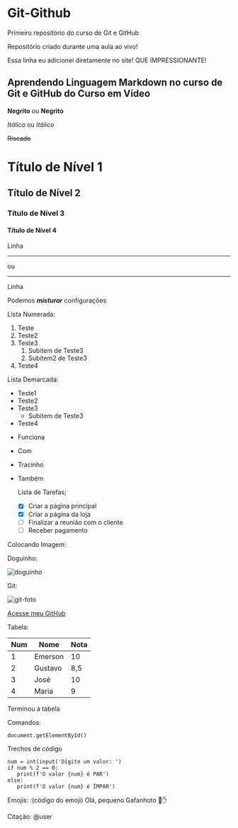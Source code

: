 # Git-Github
 Primeiro repositório do curso de Git e GitHub

Repositório criado durante uma aula ao vivo!

Essa linha eu adicionei diretamente no site! QUE IMPRESSIONANTE!

## Aprendendo Linguagem Markdown no curso de Git e GitHub do Curso em Vídeo

**Negrito** ou __Negrito__

*Itálico* ou _Itálico_

~~Riscado~~

# Título de Nível 1

## Título de Nível 2

### Título de Nível 3

#### Título de Nível 4

Linha
___
ou
***
Linha

Podemos __*misturar*__ configurações

Lista Numerada:

1. Teste
2. Teste2
1. Teste3
   1. Subitem de Teste3
   2. Subitem2 de Teste3
999. Teste4

Lista Demarcada:

* Teste1
* Teste2
* Teste3
   * Subitem de Teste3
* Teste4
- Funciona
- Com
- Tracinho
- Também

  Lista de Tarefas;

  - [x] Criar a página principal
  - [x] Criar a página da loja
  - [ ] Finalizar a reunião com o cliente
  - [ ] Receber pagamento

 Colocando Imagem:

 Doguinho:
 
  ![doguinho](https://github.com/emersonmrd/git-github/assets/138334126/941031a0-a2ed-49ac-ba7a-714ca1931159)
 
 Git:
 
  ![git-foto](https://github.com/emersonmrd/git-github/assets/138334126/4e0eb5e7-488c-49e8-ac08-935caba2fd65)


[Acesse meu GitHub](https://github.com/emersonmrd)

Tabela:

Num | Nome | Nota
---| --- | ---
1 | Emerson | 10
2 | Gustavo | 8,5
3 | José | 10
4 | Maria | 9

Terminou a tabela

Comandos:

`document.getElementById()`

Trechos de código
```
num = int(input('Digite um valor: ')
if num % 2 == 0:
   print(f'O valor {num} é PAR')
else:
   print(f'O valor {num} é ÍMPAR')
```
Emojis: 
:(código do emoji)
Olá, pequeno Gafanhoto 🖖✋

Citação:
@user

